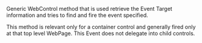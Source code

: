 ﻿Generic WebControl method that is used retrieve the Event Target information and tries to find and fire the event specified. 

This method is relevant only for a container control and generally fired only at that top level WebPage. This Event does not delegate into child controls.